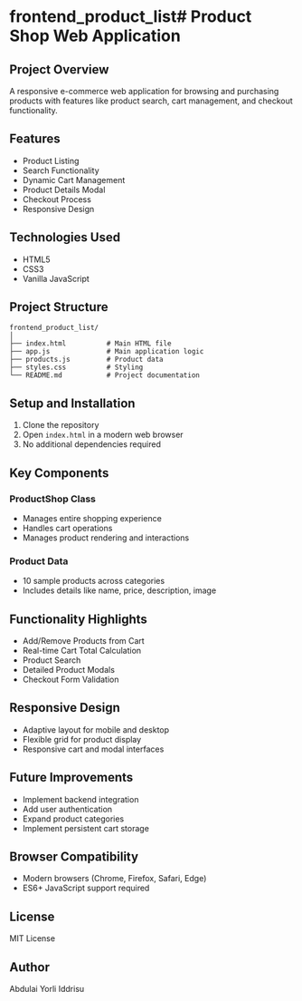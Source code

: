 # frontend_product_list# Product Shop Web Application

## Project Overview
A responsive e-commerce web application for browsing and purchasing products with features like product search, cart management, and checkout functionality.

## Features
- Product Listing
- Search Functionality
- Dynamic Cart Management
- Product Details Modal
- Checkout Process
- Responsive Design

## Technologies Used
- HTML5
- CSS3
- Vanilla JavaScript

## Project Structure
```
frontend_product_list/
│
├── index.html          # Main HTML file
├── app.js              # Main application logic
├── products.js         # Product data
├── styles.css          # Styling
└── README.md           # Project documentation
```

## Setup and Installation
1. Clone the repository
2. Open `index.html` in a modern web browser
3. No additional dependencies required

## Key Components
### ProductShop Class
- Manages entire shopping experience
- Handles cart operations
- Manages product rendering and interactions

### Product Data
- 10 sample products across categories
- Includes details like name, price, description, image

## Functionality Highlights
- Add/Remove Products from Cart
- Real-time Cart Total Calculation
- Product Search
- Detailed Product Modals
- Checkout Form Validation

## Responsive Design
- Adaptive layout for mobile and desktop
- Flexible grid for product display
- Responsive cart and modal interfaces

## Future Improvements
- Implement backend integration
- Add user authentication
- Expand product categories
- Implement persistent cart storage

## Browser Compatibility
- Modern browsers (Chrome, Firefox, Safari, Edge)
- ES6+ JavaScript support required

## License
MIT License

## Author
Abdulai Yorli Iddrisu
```

